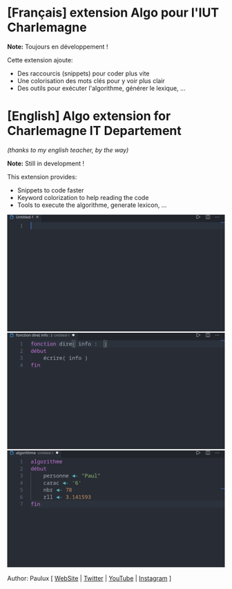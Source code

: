 # [Français] extension Algo pour l'IUT Charlemagne

**Note:** Toujours en développement !

Cette extension ajoute:
  - Des raccourcis (snippets) pour coder plus vite
  - Une colorisation des mots clés pour y voir plus clair
  - Des outils pour exécuter l'algorithme, générer le lexique, ...

# [English] Algo extension for Charlemagne IT Departement
*(thanks to my english teacher, by the way)*

**Note:** Still in development !

This extension provides:
  - Snippets to code faster
  - Keyword colorization to help reading the code
  - Tools to execute the algorithme, generate lexicon, ...

![snippet demo](./snippets.gif)
![colorization demo](./colorisation.gif)
![lexicon demo](./lexique.gif)


Author: Paulux \[
[WebSite](https://paulux06.github.io) |
[Twitter](https://twitter.com/paulux06) |
[YouTube](https://www.youtube.com/channel/UCt9MIbQT2fub0_vHa8hTkuw) |
[Instagram](https://www.instagram.com/paulux06polux) \]